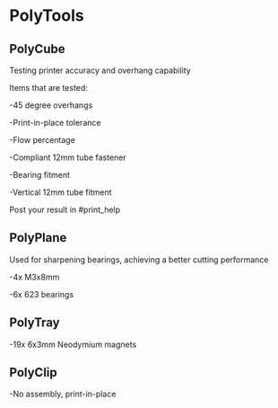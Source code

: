 # PolyTools

## PolyCube

Testing printer accuracy and overhang capability

Items that are tested:

-45 degree overhangs

-Print-in-place tolerance

-Flow percentage

-Compliant 12mm tube fastener

-Bearing fitment

-Vertical 12mm tube fitment

Post your result in #print_help

## PolyPlane

Used for sharpening bearings, achieving a better cutting performance


-4x M3x8mm

-6x 623 bearings

## PolyTray

-19x 6x3mm Neodymium magnets

## PolyClip

-No assembly, print-in-place
